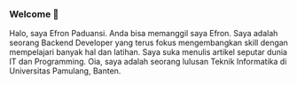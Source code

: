 ### Welcome 👋

Halo, saya Efron Paduansi. Anda bisa memanggil saya Efron. Saya adalah seorang Backend Developer yang terus fokus mengembangkan skill dengan mempelajari banyak hal dan latihan. Saya suka menulis artikel seputar dunia IT dan Programming. Oia, saya adalah seorang lulusan Teknik Informatika di Universitas Pamulang, Banten.


